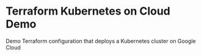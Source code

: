 # Terraform Kubernetes on Cloud Demo
Demo Terraform configuration that deploys a Kubernetes cluster on Google Cloud
